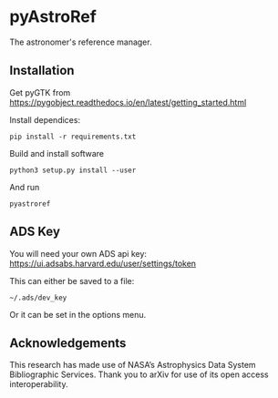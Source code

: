 
# pyAstroRef


The astronomer's reference manager.


## Installation


Get pyGTK from https://pygobject.readthedocs.io/en/latest/getting_started.html

Install dependices:

```
pip install -r requirements.txt
```

Build and install software

```
python3 setup.py install --user
```

And run
```
pyastroref
```


## ADS Key

You will need your own ADS api key: https://ui.adsabs.harvard.edu/user/settings/token

This can either be saved to a file:
```
~/.ads/dev_key
```

Or it can be set in the options menu.


## Acknowledgements

This research has made use of NASA’s Astrophysics Data System Bibliographic Services.
Thank you to arXiv for use of its open access interoperability.